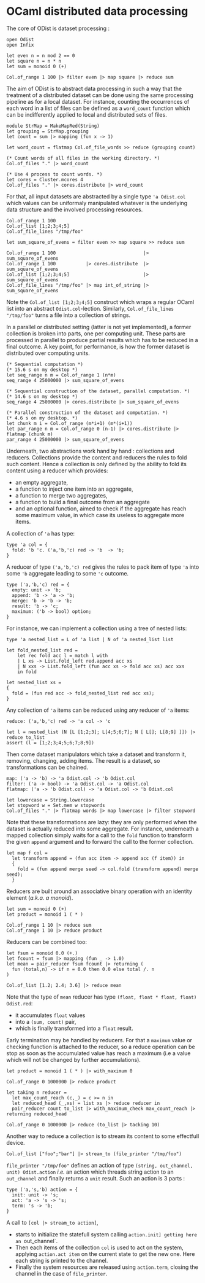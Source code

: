 OCaml distributed data processing
=================================

The core of ODist is dataset processing :

    open Odist
    open Infix

    let even n = n mod 2 == 0
    let square n = n * n
    let sum = monoid 0 (+)

    Col.of_range 1 100 |> filter even |> map square |> reduce sum

The aim of ODist is to abstract data processing in such a way
that the treatment of a distributed dataset can be done
using the same processing pipeline as for a local dataset.
For instance, counting the occurrences of each word in a list of files
can be defined as a `word_count` function which can be indifferently applied 
to local and distributed sets of files.

    module StrMap = MakeMapRed(String)
    let grouping = StrMap.grouping
    let count = sum |> mapping (fun x -> 1)
    
    let word_count = flatmap Col.of_file_words >> reduce (grouping count)

    (* Count words of all files in the working directory. *)
    Col.of_files "." |> word_count

    (* Use 4 process to count words. *)
    let cores = Cluster.mcores 4
    Col.of_files "." |> cores.distribute |> word_count

For that, all input datasets are abstracted by a single type `'a Odist.col`
which values can be uniformaly manipulated
whatever is the underlying data structure and the involved processing resources.

    Col.of_range 1 100
    Col.of_list [1;2;3;4;5]
    Col.of_file_lines "/tmp/foo"

    let sum_square_of_evens = filter even >> map square >> reduce sum

    Col.of_range 1 100                                |> sum_square_of_evens
    Col.of_range 1 100           |> cores.distribute  |> sum_square_of_evens
    Col.of_list [1;2;3;4;5]                           |> sum_square_of_evens
    Col.of_file_lines "/tmp/foo" |> map int_of_string |> sum_square_of_evens

Note the `Col.of_list [1;2;3;4;5]` construct which wraps a regular OCaml list into an abstract `Odist.col`-lection.
Similarly, `Col.of_file_lines "/tmp/foo"` turns a file into a collection of strings.

In a parallel or distributed setting (latter is not yet implemented),
a former collection is broken into parts, one per computing unit.
These parts are processed in parallel to produce partial results
which has to be reduced in a final outcome.
A key point, for performance, is how the former dataset is distributed over computing units.

    (* Sequential computation *)
    (* 15.6 s on my desktop *)
    let seq_range n m = Col.of_range 1 (n*m)
    seq_range 4 25000000 |> sum_square_of_evens

    (* Sequential construction of the dataset, parallel computation. *)
    (* 14.6 s on my desktop *)
    seq_range 4 25000000 |> cores.distribute |> sum_square_of_evens

    (* Parallel construction of the dataset and computation. *)
    (* 4.6 s on my desktop. *)
    let chunk m i = Col.of_range (m*i+1) (m*(i+1))
    let par_range n m = Col.of_range 0 (n-1) |> cores.distribute |> flatmap (chunk m)
    par_range 4 25000000 |> sum_square_of_evens

Underneath, two abstractions work hand by hand : collections and reducers.
Collections provide the content and reducers the rules to fold such content.
Hence a collection is only defined by the ability to fold its content using a reducer which provides:
- an empty aggregate,
- a function to inject one item into an aggregate,
- a function to merge two aggregates,
- a function to build a final outcome from an aggregate
- and an optional function, aimed to check if the aggregate has reach some maximum value, in which case its useless to aggregate more items.

A collection of `'a` has type:
     
    type 'a col = {
      fold: 'b 'c. ('a,'b,'c) red -> 'b  -> 'b;
    }

A reducer of type `('a,'b,'c) red` gives the rules to pack item of type `'a` into some `'b` aggregate leading to some `'c` outcome.

    type ('a,'b,'c) red = {
      empty: unit -> 'b;
      append: 'b -> 'a -> 'b;
      merge: 'b -> 'b -> 'b; 
      result: 'b -> 'c;
      maximum: ('b -> bool) option; 
    }
    
For instance, we can implement a collection using a tree of nested lists:

    type 'a nested_list = L of 'a list | N of 'a nested_list list
    
    let fold_nested_list red =
        let rec fold acc l = match l with
        | L xs -> List.fold_left red.append acc xs
        | N xxs -> List.fold_left (fun acc xs -> fold acc xs) acc xxs
        in fold 
        
    let nested_list xs =
    {
      fold = (fun red acc -> fold_nested_list red acc xs);
    }  

Any collection of `'a` items can be reduced using any reducer of `'a` items:

    reduce: ('a,'b,'c) red -> 'a col -> 'c

    let l = nested_list (N [L [1;2;3]; L[4;5;6;7]; N [ L[]; L[8;9] ]]) |> reduce to_list
    assert (l = [1;2;3;4;5;6;7;8;9])

Then come dataset manipulators which take a dataset and transform it, removing, changing, adding items.
The result is a dataset, so transformations can be chained.

    map: ('a -> 'b) -> 'a Odist.col -> 'b Odist.col
    filter: ('a -> bool) -> 'a Odist.col -> 'a Odist.col
    flatmap: ('a -> 'b Odist.col) -> 'a Odist.col -> 'b Odist.col
    
    let lowercase = String.lowercase
    let stopword w = Set.mem w stopwords
    Col.of_files "." |> flatmap words |> map lowercase |> filter stopword

Note that these transformations are lazy: they are only performed when the dataset is actually reduced into some aggregate. For instance, underneath a mapped collection simply waits for a call to the `fold` function to transform the given `append` argument and to forward the call to the former collection.

    let map f col =
      let transform append = (fun acc item -> append acc (f item)) in
      {
        fold = (fun append merge seed -> col.fold (transform append) merge seed);
      }

Reducers are built around an associative binary operation with an identity element (*a.k.a. a monoid*).

    let sum = monoid 0 (+)
    let product = monoid 1 ( * )

    Col.of_range 1 10 |> reduce sum
    Col.of_range 1 10 |> reduce product

Reducers can be combined too:

    let fsum = monoid 0.0 (+.)
    let fcount = fsum |> mapping (fun _ -> 1.0)
    let mean = pair_reducer fsum fcount |> returning (
      fun (total,n) -> if n = 0.0 then 0.0 else total /. n
    )

    Col.of_list [1.2; 2.4; 3.6] |> reduce mean

Note that the type of `mean` reducer has type `(float, float * float, float) Odist.red`:
- it accumulates `float` values
- into a `(sum, count)` pair,
- which is finally transformed into a `float` result.

Early termination may be handled by reducers.
For that a `maximum` value or checking function is attached to the reducer,
so a reduce operation can be stop as soon as the accumulated value has reach a maximum
(i.e a value which will not be changed by further accumulations).

    let product = monoid 1 ( * ) |> with_maximum 0

    Col.of_range 0 1000000 |> reduce product
    
    let taking n reducer =
      let max_count_reach (c,_) = c >= n in
      let reduced_head (_,xs) = list xs |> reduce reducer in
      pair_reducer count to_list |> with_maximum_check max_count_reach |> returning reduced_head

    Col.of_range 0 1000000 |> reduce (to_list |> tacking 10)

Another way to reduce a collection is to stream its content to some effectfull device.

    Col.of_list ["foo";"bar"] |> stream_to (file_printer "/tmp/foo")

`file_printer "/tmp/foo"` defines an action of type `(string, out_channel, unit) Odist.action` *i.e.* an action
which threads string action to an `out_channel` and finally returns a `unit` result. Such an action is 3 parts :

    type ('a,'s,'b) action = {
      init: unit -> 's;
      act: 'a -> 's -> 's;
      term: 's -> 'b;
    }

A call to `[col |> stream_to action]`, 
- starts to initialize the statefull system calling `action.init] getting here an `out_channel`.
- Then each items of the collection `col` is used to act on the system,
  applying `action.act item` on the current state to get the new one.
  Here each string is printed to the channel.
- Finally the system resources are released using `action.term`,
  closing the channel in the case of `file_printer`.
    



